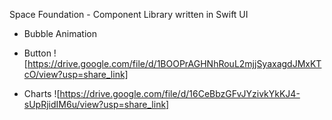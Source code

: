 Space Foundation - Component Library written in Swift UI

- Bubble Animation

<picture>
  <source media="(prefers-color-scheme: light)" srcset="https://drive.google.com/file/d/16CeBbzGFvJYzivkYkKJ4-sUpRjidIM6u/view?usp=sharing">
</picture>


- Button
![https://drive.google.com/file/d/1BOOPrAGHNhRouL2mjjSyaxagdJMxKTcO/view?usp=share_link]

- Charts
  ![https://drive.google.com/file/d/16CeBbzGFvJYzivkYkKJ4-sUpRjidIM6u/view?usp=share_link]

  
